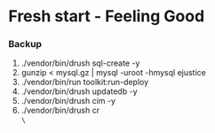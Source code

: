 # Fresh start - Feeling Good

### Backup

1. ./vendor/bin/drush sql-create -y
2. gunzip < mysql.gz | mysql -uroot -hmysql ejustice
3. ./vendor/bin/run toolkit:run-deploy
4. ./vendor/bin/drush updatedb -y
5. ./vendor/bin/drush cim -y
6. ./vendor/bin/drush cr\
   ``\
   ``
